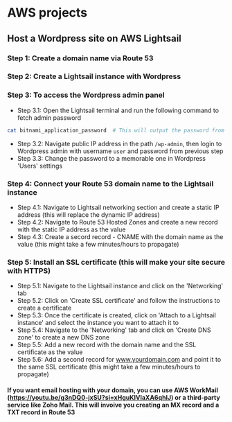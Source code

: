 
# AWS projects

## Host a Wordpress site on AWS Lightsail

### Step 1: Create a domain name via Route 53
### Step 2: Create a Lightsail instance with Wordpress
### Step 3: To access the Wordpress admin panel
- Step 3.1: Open the Lightsail terminal and run the following command to fetch admin password
```bash
cat bitnami_application_password  # This will output the password from the file
```
- Step 3.2: Navigate public IP address in the path `/wp-admin`, then login to Wordpress admin with  username `user` and password from previous step
- Step 3.3: Change the password to a memorable one in Wordpress 'Users' settings

### Step 4: Connect your Route 53 domain name to the Lightsail instance
- Step 4.1: Navigate to Lightsail networking section and create a static IP address (this will replace the dynamic IP address)
- Step 4.2: Navigate to Route 53 Hosted Zones and create a new record with the static IP address as the value
- Step 4.3: Create a secord record - CNAME with the domain name as the value (this might take a few minutes/hours to propagate)

### Step 5: Install an SSL certificate (this will make your site secure with HTTPS)
- Step 5.1: Navigate to the Lightsail instance and click on the 'Networking' tab
- Step 5.2: Click on 'Create SSL certificate' and follow the instructions to create a certificate
- Step 5.3: Once the certificate is created, click on 'Attach to a Lightsail instance' and select the instance you want to attach it to
- Step 5.4: Navigate to the 'Networking' tab and click on 'Create DNS zone' to create a new DNS zone
- Step 5.5: Add a new record with the domain name and the SSL certificate as the value
- Step 5.6: Add a second record for www.yourdomain.com and point it to the same SSL certificate (this might take a few minutes/hours to propagate)

#### If you want email hosting with your domain, you can use AWS WorkMail (https://youtu.be/g3nDQ0-jxSU?si=xHguKIVlaXA6qhlJ) or a third-party service like Zoho Mail. This will invoive you creating an MX record and a TXT record in Route 53
